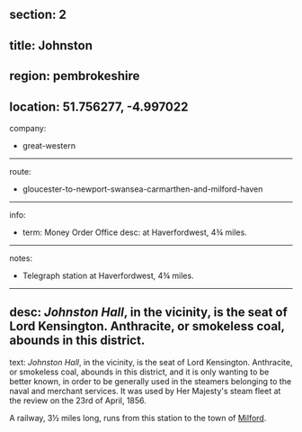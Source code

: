 section: 2
----
title: Johnston
----
region: pembrokeshire
----
location: 51.756277, -4.997022
----
company:
- great-western
----
route:
- gloucester-to-newport-swansea-carmarthen-and-milford-haven
----
info:
- term: Money Order Office
  desc: at Haverfordwest, 4¾ miles.
----
notes:
- Telegraph station at Haverfordwest, 4¾ miles.
----
desc: *Johnston Hall*, in the vicinity, is the seat of Lord Kensington. Anthracite, or smokeless coal, abounds in this district.
----
text: *Johnston Hall*, in the vicinity, is the seat of Lord Kensington. Anthracite, or smokeless coal, abounds in this district, and it is only wanting to be better known, in order to be generally used in the steamers belonging to the naval and merchant services. It was used by Her Majesty's steam fleet at the review on the 23rd of April, 1856.

A railway, 3½ miles long, runs from this station to the town of [Milford](/stations/milford).
